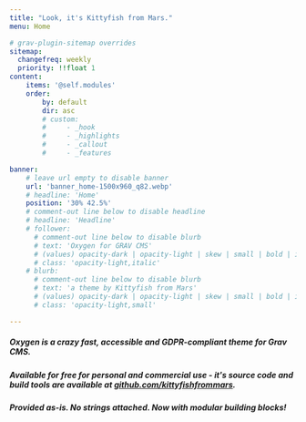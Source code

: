 ```yaml
---
title: "Look, it's Kittyfish from Mars."
menu: Home

# grav-plugin-sitemap overrides
sitemap:
  changefreq: weekly
  priority: !!float 1
content:
    items: '@self.modules'
    order:
        by: default
        dir: asc
        # custom:
        #     - _hook
        #     - _highlights
        #     - _callout
        #     - _features

banner:
    # leave url empty to disable banner
    url: 'banner_home-1500x960_q82.webp'
    # headline: 'Home'
    position: '30% 42.5%'
    # comment-out line below to disable headline
    # headline: 'Headline'
    # follower:
      # comment-out line below to disable blurb
      # text: 'Oxygen for GRAV CMS'
      # (values) opacity-dark | opacity-light | skew | small | bold | italic | uppercase | normal-case
      # class: 'opacity-light,italic'
    # blurb:
      # comment-out line below to disable blurb
      # text: 'a theme by Kittyfish from Mars'
      # (values) opacity-dark | opacity-light | skew | small | bold | italic | uppercase | normal-case
      # class: 'opacity-light,small'

---
```


##### Oxygen is a crazy fast, accessible and GDPR-compliant theme for Grav CMS. 
##### Available for free for personal and commercial use - it's source code and build tools are available at <a href="https://github.com/kittyfishfrommars" target="_blank">github.com/kittyfishfrommars</a>. 
##### Provided as-is. No strings attached. **Now with modular building blocks!**

